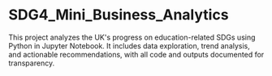 # SDG4_Mini_Business_Analytics
This project analyzes the UK's progress on education-related SDGs using Python in Jupyter Notebook. It includes data exploration, trend analysis, and actionable recommendations, with all code and outputs documented for transparency.
